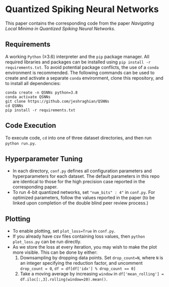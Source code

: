 # Quantized Spiking Neural Networks
This paper contains the corresponding code from the paper *Navigating Local Minima in Quantized Spiking Neural Networks*. 

## Requirements
A working `Python` (≥3.6) interpreter and the `pip` package manager. All required libraries and packages can be installed using  `pip install -r requirements.txt`. To avoid potential package conflicts, the use of a `conda` environment is recommended. The following commands can be used to create and activate a separate `conda` environment, clone this repository, and to install all dependencies:

```
conda create -n QSNNs python=3.8
conda activate QSNNs
git clone https://github.com/jeshraghian/QSNNs
cd QSNNs
pip install -r requirements.txt
```



## Code Execution
To execute code, `cd` into one of three dataset directories, and then run `python run.py`. 


## Hyperparameter Tuning
* In each directory, `conf.py` defines all configuration parameters and hyperparameters for each dataset. The default parameters in this repo are identical to those for the high precision case reported in the corresponding paper.
* To run 4-bit quantized networks, set `"num_bits" : 4"` in `conf.py`. For optimized parameters, follow the values reported in the paper (to be linked upon completion of the double blind peer review process.)

## Plotting
* To enable plotting, set `plot_loss=True` in `conf.py`. 
* If you already have csv files containing loss values, then `python plot_loss.py` can be run directly.
* As we store the loss at every iteration, you may wish to make the plot more visible. This can be done by either:
    1. Downsampling by dropping data points. Set `drop_count=N`, where `N` is an integer specifying the reduction factor, and uncomment `drop_count = 0`, `df = df[df['idx'] % drop_count == 0]` 
    2. Take a moving average by increasing `window` in `df['mean_rolling'] = df.iloc[:,3].rolling(window=20).mean()`.
